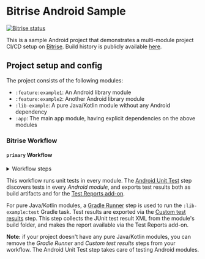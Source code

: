 # Bitrise Android Sample

[![Bitrise status](https://app.bitrise.io/app/d60012f2d2688746/status.svg?token=ThBWZ_MgIid0MMPUPbQNZg&branch=main)](https://app.bitrise.io/app/d60012f2d2688746)

This is a sample Android project that demonstrates a multi-module project CI/CD setup on [Bitrise](https://bitrise.io). Build history is publicly available [here](https://app.bitrise.io/app/d60012f2d2688746#/builds).

## Project setup and config

The project consists of the following modules:

- `:feature:example1`: An Android library module
- `:feature:example2`: Another Android library module
- `:lib-example`: A pure Java/Kotlin module without any Android dependency
- `:app`: The main app module, having explicit dependencies on the above modules

### Bitrise Workflow

#### `primary` Workflow

<details>
<summary>Workflow steps</summary>

![Primary workflow](docs/workflow-primary.png)
</details>

This workflow runs unit tests in every module. The [Android Unit Test](https://www.bitrise.io/integrations/steps/android-unit-test) step discovers tests in every _Android module_, and exports test results both as build artifacts and for the [Test Reports add-on](https://www.bitrise.io/add-ons/mobile-test-reporting).

For pure Java/Kotlin modules, a [Gradle Runner](https://www.bitrise.io/integrations/steps/gradle-runner) step is used to run the `:lib-example:test` Gradle task. Test results are exported via the [Custom test results](https://www.bitrise.io/integrations/steps/custom-test-results-export) step. This step collects the JUnit test result XML from the module's build folder, and makes the report available via the Test Reports add-on.

__Note:__ if your project doesn't have any pure Java/Kotlin modules, you can remove the _Gradle Runner_ and _Custom test results_ steps from your workflow. The Android Unit Test step takes care of testing Android modules.
